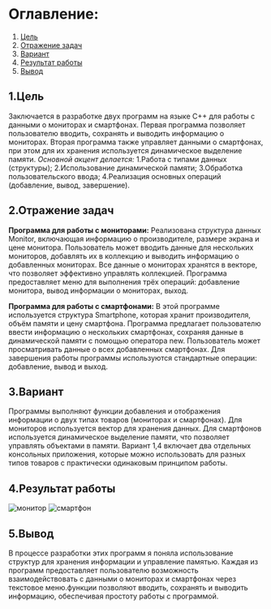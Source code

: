 # Оглавление:

1. [Цель](#цель)
2. [Отражение задач](#отражение-задач)
3. [Вариант](#вариант)
4. [Результат работы](#результат-работы)
5. [Вывод](#вывод)

## 1.Цель 
 Заключается в разработке двух программ на языке C++ для работы с данными о мониторах и смартфонах. Первая программа позволяет пользователю вводить, сохранять и выводить информацию о мониторах. Вторая программа также управляет данными о смартфонах, при этом для их хранения используется динамическое выделение памяти.
*Основной акцент делается:*
1.Работа с типами данных (структуры);
2.Использование динамической памяти;
3.Обработка пользовательского ввода;
4.Реализация основных операций (добавление, вывод, завершение).

## 2.Отражение задач 
**Программа для работы с мониторами:**
Реализована структура данных Monitor, включающая информацию о производителе, размере экрана и цене монитора.
Пользователь может вводить данные для нескольких мониторов, добавлять их в коллекцию и выводить информацию о добавленных мониторах.
Все данные о мониторах хранятся в векторе, что позволяет эффективно управлять коллекцией.
Программа предоставляет меню для выполнения трёх операций: добавление монитора, вывод информации о мониторах, выход.

**Программа для работы с смартфонами:**
В этой программе используется структура Smartphone, которая хранит производителя, объём памяти и цену смартфона.
Программа предлагает пользователю ввести информацию о нескольких смартфонах, сохраняя данные в динамической памяти с помощью оператора new.
Пользователь может просматривать данные о всех добавленных смартфонах.
Для завершения работы программы используются стандартные операции: добавление, вывод и выход.

## 3.Вариант  
Программы выполняют функции добавления и отображения информации о двух типах товаров (мониторах и смартфонах).
Для мониторов используется вектор для хранения данных.
Для смартфонов используется динамическое выделение памяти, что позволяет управлять объектами в памяти.
Вариант 1,4 включает два отдельных консольных приложения, которые можно использовать для разных типов товаров с практически одинаковым принципом работы.

## 4.Результат работы  
![монитор](https://github.com/user-attachments/assets/e1c92d11-30b6-49c5-b3ab-3979dc78b86e)
![смартфон](https://github.com/user-attachments/assets/c89b7fe5-ab91-48d3-a67a-ec064b472bff)

## 5.Вывод  
В процессе разработки этих программ я поняла использование структур для хранения информации и управление памятью. Каждая из программ предоставляет пользователю возможность взаимодействовать с данными о мониторах и смартфонах через текстовое меню.функции позволяют вводить, сохранять и выводить информацию, обеспечивая простоту работы с программой.




